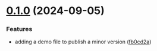 # [0.1.0](https://github.com/hijuliancode/test-eleavation-package/compare/v0.0.0...v0.1.0) (2024-09-05)


### Features

* adding a demo file to publish a minor version ([fb0cd2a](https://github.com/hijuliancode/test-eleavation-package/commit/fb0cd2a564bb5da6a302fcd8a7e51f05b7caade1))
